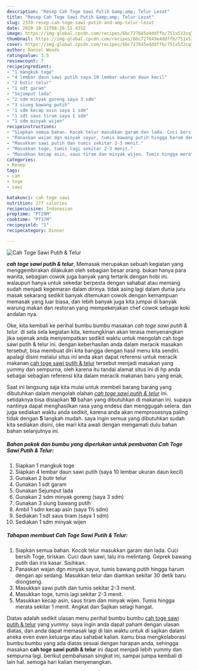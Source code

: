```yaml
---
description: "Resep Cah Toge Sawi Putih &amp;amp; Telur Lezat"
title: "Resep Cah Toge Sawi Putih &amp;amp; Telur Lezat"
slug: 2370-resep-cah-toge-sawi-putih-and-amp-telur-lezat
date: 2020-10-11T08:26:51.435Z
image: https://img-global.cpcdn.com/recipes/6bc727645e4ddffb/751x532cq70/cah-toge-sawi-putih-telur-foto-resep-utama.jpg
thumbnail: https://img-global.cpcdn.com/recipes/6bc727645e4ddffb/751x532cq70/cah-toge-sawi-putih-telur-foto-resep-utama.jpg
cover: https://img-global.cpcdn.com/recipes/6bc727645e4ddffb/751x532cq70/cah-toge-sawi-putih-telur-foto-resep-utama.jpg
author: Daniel Woods
ratingvalue: 3.5
reviewcount: 7
recipeingredient:
- "1 mangkuk toge"
- "4 lembar daun sawi putih saya 10 lembar ukuran daun kecil"
- "2 butir telur"
- "1 sdt garam"
- "Sejumput lada"
- "2 sdm minyak goreng saya 3 sdm"
- "3 siung bawang putih"
- "1 sdm kecap asin saya 1 sdm"
- "1 sdt saus tiram saya 1 sdm"
- "1 sdm minyak wijen"
recipeinstructions:
- "Siapkan semua bahan. Kocok telur masukkan garam dan lada. Cuci bersih Toge, tiriskan. Cuci daun sawi, lalu iris melintang. Geprek bawang putih dan iris kasar. Sisihkan."
- "Panaskan wajan dgn minyak sayur, tumis bawang putih hingga harum dengan api sedang. Masukkan telur dan diamkan sekitar 30 detik baru diongseng."
- "Masukkan sawi putih dan tumis sekitar 2-3 menit."
- "Masukkan toge, tumis lagi sekitar 2-3 menit."
- "Masukkan kecap asin, saus tiram dan minyak wijen. Tumis hingga merata sekitar 1 menit. Angkat dan Sajikan selagi hangat."
categories:
- Resep
tags:
- cah
- toge
- sawi

katakunci: cah toge sawi 
nutrition: 277 calories
recipecuisine: Indonesian
preptime: "PT29M"
cooktime: "PT37M"
recipeyield: "1"
recipecategory: Dinner

---
```



![Cah Toge Sawi Putih &amp; Telur](https://img-global.cpcdn.com/recipes/6bc727645e4ddffb/751x532cq70/cah-toge-sawi-putih-telur-foto-resep-utama.jpg)

<b><i>cah toge sawi putih &amp; telur</i></b>, Memasak merupakan sebuah kegiatan yang menggembirakan dilakukan oleh sebagian besar orang. bukan hanya para wanita, sebagian cowok juga banyak yang tertarik dengan hobi ini. walaupun hanya untuk sekedar berpesta dengan sahabat atau memang sudah menjadi kegemaran dalam dirinya. tidak asing lagi dalam dunia juru masak sekarang sedikit banyak ditemukan cowok dengan kemampuan memasak yang luar biasa, dan lebih banyak juga kita jumpai di banyak warung makan dan restoran yang mempekerjakan chef cowok sebagai koki andalan nya.



Oke, kita kembali ke perihal bumbu bumbu masakan <i>cah toge sawi putih &amp; telur</i>. di sela sela kegiatan kita, kemungkinan akan terasa menyenangkan jika sejenak anda menyempatkan sedikit waktu untuk mengolah cah toge sawi putih &amp; telur ini. dengan keberhasilan anda dalam meracik masakan tersebut, bisa membuat diri kita bangga dengan hasil menu kita sendiri. apalagi disini melalui situs ini anda akan dapat referensi untuk meracik makanan <u>cah toge sawi putih &amp; telur</u> tersebut menjadi masakan yang yummy dan sempurna, oleh karena itu tandai alamat situs ini di hp anda sebagai sebagian referensi kita dalam meracik makanan baru yang enak.


Saat ini langsung saja kita mulai untuk membeli barang barang yang dibutuhkan dalam mengolah olahan <u><i>cah toge sawi putih &amp; telur</i></u> ini. setidaknya bisa disiapkan <b>10</b> bahan yang dibutuhkan di makanan ini. supaya nantinya dapat menghasilkan rasa yang endess dan menggugah selera. dan juga sediakan waktu anda sedikit, karena anda akan memprosesnya paling tidak dengan <b>5</b> langkah mudah. saya ingin semua yang dibutuhkan sudah kita sediakan disini, oke mari kita awali dengan mengamati dulu bahan bahan selanjutnya ini.

<!--inarticleads1-->

##### Bahan pokok dan bumbu yang diperlukan untuk pembuatan Cah Toge Sawi Putih &amp; Telur:

1. Siapkan 1 mangkuk toge
1. Siapkan 4 lembar daun sawi putih (saya 10 lembar ukuran daun kecil)
1. Gunakan 2 butir telur
1. Gunakan 1 sdt garam
1. Gunakan Sejumput lada
1. Gunakan 2 sdm minyak goreng (saya 3 sdm)
1. Gunakan 3 siung bawang putih
1. Ambil 1 sdm kecap asin (saya 1½ sdm)
1. Sediakan 1 sdt saus tiram (saya 1 sdm)
1. Sediakan 1 sdm minyak wijen




<!--inarticleads2-->

##### Tahapan membuat Cah Toge Sawi Putih &amp; Telur:

1. Siapkan semua bahan. Kocok telur masukkan garam dan lada. Cuci bersih Toge, tiriskan. Cuci daun sawi, lalu iris melintang. Geprek bawang putih dan iris kasar. Sisihkan.
1. Panaskan wajan dgn minyak sayur, tumis bawang putih hingga harum dengan api sedang. Masukkan telur dan diamkan sekitar 30 detik baru diongseng.
1. Masukkan sawi putih dan tumis sekitar 2-3 menit.
1. Masukkan toge, tumis lagi sekitar 2-3 menit.
1. Masukkan kecap asin, saus tiram dan minyak wijen. Tumis hingga merata sekitar 1 menit. Angkat dan Sajikan selagi hangat.




Diatas adalah sedikit ulasan menu perihal bumbu bumbu <u>cah toge sawi putih &amp; telur</u> yang yummy. saya ingin anda dapat paham dengan ulasan diatas, dan anda dapat memasak lagi di lain waktu untuk di sajikan dalam aneka even even keluarga atau sahabat kalian. kamu bisa mengkolaborasi bumbu bumbu yang ada diatas sesuai dengan harapan anda, sehingga masakan <b>cah toge sawi putih &amp; telur</b> ini dapat menjadi lebih yummy dan sempurna lagi. berikut pembahasan singkat ini, sampai jumpa kembali di lain hal. semoga hari kalian menyenangkan.
